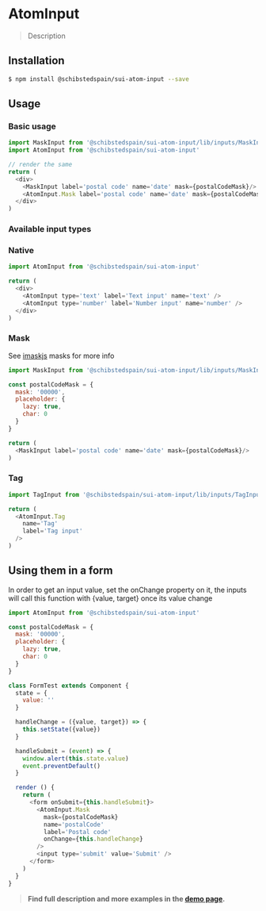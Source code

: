 # AtomInput

> Description

<!-- ![](./assets/preview.png) -->

## Installation

```sh
$ npm install @schibstedspain/sui-atom-input --save
```

## Usage

### Basic usage
```js
import MaskInput from '@schibstedspain/sui-atom-input/lib/inputs/MaskInput'
import AtomInput from '@schibstedspain/sui-atom-input'

// render the same
return (
  <div>
    <MaskInput label='postal code' name='date' mask={postalCodeMask}/>
    <AtomInput.Mask label='postal code' name='date' mask={postalCodeMask}/>
  </div>
)
```

### Available input types

### Native
```js
import AtomInput from '@schibstedspain/sui-atom-input'

return (
  <div>
    <AtomInput type='text' label='Text input' name='text' />
    <AtomInput type='number' label='Number input' name='number' />
  </div>
)
```

### Mask
See [imaskjs](https://unmanner.github.io/imaskjs/guide.html#common) masks for more info

```js
import MaskInput from '@schibstedspain/sui-atom-input/lib/inputs/MaskInput'

const postalCodeMask = {
  mask: '00000',
  placeholder: {
    lazy: true,
    char: 0
  }
}

return (
  <MaskInput label='postal code' name='date' mask={postalCodeMask}/>
)
```

### Tag
```js
import TagInput from '@schibstedspain/sui-atom-input/lib/inputs/TagInput'

return (
  <AtomInput.Tag
    name='Tag'
    label='Tag input'
  />
)
```

## Using them in a form

In order to get an input value, set the onChange property on it, the inputs will call this function with {value, target} once its value change

```js
import AtomInput from '@schibstedspain/sui-atom-input'

const postalCodeMask = {
  mask: '00000',
  placeholder: {
    lazy: true,
    char: 0
  }
}

class FormTest extends Component {
  state = {
    value: ''
  }

  handleChange = ({value, target}) => {
    this.setState({value})
  }

  handleSubmit = (event) => {
    window.alert(this.state.value)
    event.preventDefault()
  }

  render () {
    return (
      <form onSubmit={this.handleSubmit}>
        <AtomInput.Mask
          mask={postalCodeMask}
          name='postalCode'
          label='Postal code'
          onChange={this.handleChange}
        />
        <input type='submit' value='Submit' />
      </form>
    )
  }
}
```

> **Find full description and more examples in the [demo page](#).**

